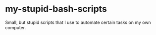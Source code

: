 # my-stupid-bash-scripts
Small, but stupid scripts that I use to automate certain tasks on my own computer.
